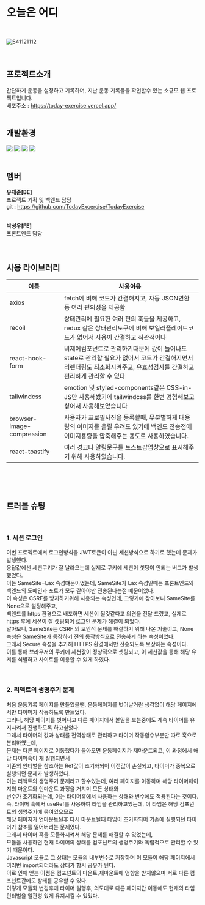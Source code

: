# 오늘은 어디
<br/>

![541121112](https://github.com/swp91/todayExercise/assets/97070078/1cc73c81-f349-4bf3-85aa-5e4965a502de)

<br/>

## 프로젝트소개<br/>
간단하게 운동을 설정하고 기록하며, 지난 운동 기록들을 확인할수 있는 소규모 웹 프로젝트입니다.<br/>
배포주소 : https://today-exercise.vercel.app/
<br/>
<br/>

## 개발환경<br/>
<img src="https://img.shields.io/badge/javascript-F7DF1E?style=for-the-badge&logo=javascript&logoColor=white"> <img src="https://img.shields.io/badge/TypeScript-3178C6?style=for-the-badge&logo=TypeScript&logoColor=white"> <img src="https://img.shields.io/badge/React-61DAFB?style=for-the-badge&logo=React&logoColor=white"> <img src="https://img.shields.io/badge/Recoil-3578E5?style=for-the-badge&logo=Recoil&logoColor=white">
<br/>
<br/>

## 멤버<br/>

**유재준[BE]**<br/>
프로젝트 기획 및 백엔드 담당<br/>
git : https://github.com/TodayExcercise/TodayExercise
<br/>
<br/>

**박성우[FE]** <br/>
프론트엔드 담당<br/>
<br/>
<br/>

## 사용 라이브러리<br/>
|이름|사용이유|
|----|--------|
|axios|fetch에 비해 코드가 간결해지고, 자동 JSON변환 등 여러 편의성을 제공함|
|recoil|상태관리에 필요한 여러 편의 훅들을 제공하고, redux 같은 상태관리도구에 비해 보일러플레이트코드가 없어서 사용이 간결하고 직관적이다|
|react-hook-form|비제어컴포넌트로 관리하기때문에 값이 늘어나도 state로 관리할 필요가 없어서 코드가 간결해지면서 리렌더링도 최소화시켜주고, 유효성검사를 간결하고 편리하게 관리할 수 있다|
|tailwindcss|emotion 및 styled-components같은 CSS-in-JS만 사용해봤기에 tailwindcss를 한번 경험해보고 싶어서 사용해보았습니다|
|browser-image-compression|사용자가 프로필사진을 등록할때, 무분별하게 대용량의 이미지를 올릴 우려도 있기에 백엔드 전송전에 이미지용량을 압축해주는 용도로 사용하였습니다.|
|react-toastify|여러 경고나 알림문구를 토스트팝업창으로 표시해주기 위해 사용하였습니다.|
<br/>
<br/>
<br/>

## 트러블 슈팅

<br/>

### 1. 세션 로그인<br/>

이번 프로젝트에서 로그인방식을 JWT토큰이 아닌 세션방식으로 하기로 했는데 문제가 발생했다.<br/>
응답값에선 세션쿠키가 잘 날라오는데 실제로 쿠키에 세션이 셋팅이 안되는 버그가 발생했었다.<br/>
이는 SameSite=Lax 속성떄문이었는데, SameSite가 Lax 속성일때는 프론트엔드와 백엔드의 도메인과 포트가 모두 같아야만 전송된다는점 떄문이었다.<br/>
이 속성은 CSRF를 방지하기위해 사용되는 속성인데, 그렇기에 찾아보니 SameSite를 None으로 설정해주고, <br/>
백엔드를 https 환경으로 배포하면 세션이 될것같다고 의견을 전달 드렸고, 실제로 https 후에 세션이 잘 셋팅되어 로그인 문제가 해결이 되었다.<br/>
알아보니, SameSite는 CSRF 의 보안적 문제를 해결하기 위해 나온 기술이고, None 속성은 SameSite가 등장하기 전의 동작방식으로 전송하게 하는 속성이었다.<br/>
그래서 Secure 속성을 추가해 HTTPS 환경에서만 전송되도록 보장하는 속성이다.<br/>
이를 통해 브라우저의 쿠키에 세션값이 정상적으로 셋팅되고, 이 세션값을 통해 해당 유저를 식별하고 사이트를 이용할 수 있게 하였다.<br/>
<br/>
<br/>

### 2. 리액트의 생명주기 문제<br/>

처음 운동기록 페이지를 만들었을땐, 운동페이지를 벗어날거란 생각없이 해당 페이지에서만 타이머가 작동하도록 만들었다.<br/>
그러나, 해당 페이지를 벗어나고 다른 페이지에서 볼일을 보는중에도 계속 타이머를 유지시켜서 진행하도록 하고싶었다.<br/>
그래서 타이머의 값과 상태를 전역상태로 관리하고 타이머 작동함수부분만 따로 훅으로 분리하였는데,<br/>
문제는 다른 페이지로 이동했다가 돌아오면 운동페이지가 재마운트되고, 이 과정에서 해당 타이머훅이 재 실행되면서<br/>
기존의 인터벌을 참조하는 Ref값이 초기화되어 이전값이 손실되고, 타이머가 중복으로 실행되던 문제가 발생하였다.<br/>
이는 리액트의 생명주기 문제라고 할수있는데, 여러 페이지를 이동하며 해당 타이머페이지의 마운트와 언마운트 과정을 거치며 모든 상태와<br/>
변수가 초기화되는데, 이는 타이머훅에서 사용하는 상태와 변수에도 적용된다는 것이다.<br/>
즉, 타이머 훅에서 useRef를 사용하여 타임을 관리하고있는데, 이 타임은 해당 컴포넌트의 생명주기에 묶여있으므로 <br/>
해당 페이지가 언마운트된후 다시 마운트될때 타임이 초기화되어 기존에 실행되던 타이머가 참조를 잃어버리는 문제였다.<br/>
그래서 타이머 훅을 모듈화시켜서 해당 문제를 해결할 수 있었는데,<br/>
모듈을 사용하면 현재 타이머의 상태를 컴포넌트의 생명주기와 독립적으로 관리할 수 있기 때문이다.<br/>
Javascript 모듈로 그 상태는 모듈의 내부변수로 저장하며 이 모듈이 해당 페이지에서 여러번 import되더라도 상태가 항시 공유가 된다.<br/>
이로 인해 얻는 이점은 컴포넌트의 마운트,재마운트에 영향을 받지않으며 서로 다른 컴포넌트간에도 상태를 공유할 수 있다.<br/>
이렇게 모듈화 변경후에 타이머 실행후, 의도대로 다른 페이지간 이동에도 현재의 타임 인터벌을 일관성 있게 유지시킬 수 있었다.<br/>
<br/>
<br/>
